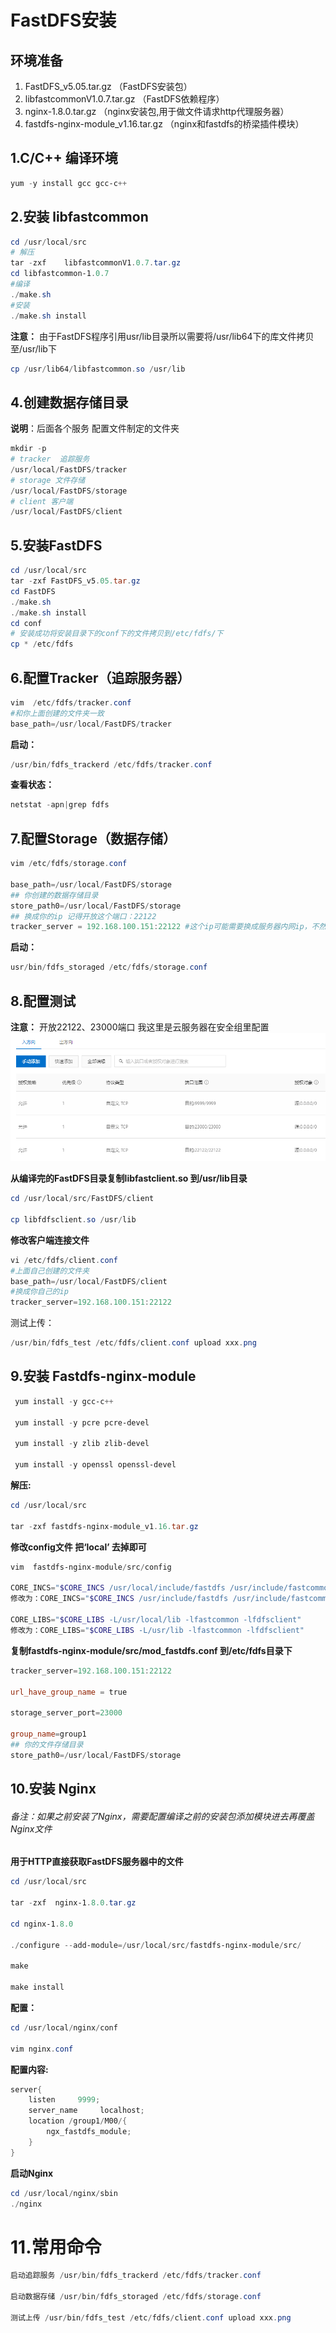 # FastDFS安装

## 环境准备

1. FastDFS_v5.05.tar.gz （FastDFS安装包）
2. libfastcommonV1.0.7.tar.gz （FastDFS依赖程序）
3. nginx-1.8.0.tar.gz （nginx安装包,用于做文件请求http代理服务器）
4. fastdfs-nginx-module_v1.16.tar.gz （nginx和fastdfs的桥梁插件模块）

## 1.C/C++ 编译环境

```powershell
yum -y install gcc gcc-c++
```

## 2.安装 libfastcommon

```powershell
cd /usr/local/src
# 解压
tar -zxf    libfastcommonV1.0.7.tar.gz
cd libfastcommon-1.0.7
#编译
./make.sh
#安装
./make.sh install
```

**注意：** 由于FastDFS程序引用usr/lib目录所以需要将/usr/lib64下的库文件拷贝至/usr/lib下

```powershell
cp /usr/lib64/libfastcommon.so /usr/lib
```

## 4.创建数据存储目录

**说明**：后面各个服务 配置文件制定的文件夹

```powershell
mkdir -p
# tracker  追踪服务
/usr/local/FastDFS/tracker  
# storage 文件存储
/usr/local/FastDFS/storage 
# client 客户端
/usr/local/FastDFS/client
```

## 5.安装FastDFS

```powershell
cd /usr/local/src
tar -zxf FastDFS_v5.05.tar.gz
cd FastDFS
./make.sh
./make.sh install
cd conf
# 安装成功将安装目录下的conf下的文件拷贝到/etc/fdfs/下
cp * /etc/fdfs
```

## 6.配置Tracker（追踪服务器）

```powershell
vim  /etc/fdfs/tracker.conf
#和你上面创建的文件夹一致
base_path=/usr/local/FastDFS/tracker
```

**启动：**

```powershell
/usr/bin/fdfs_trackerd /etc/fdfs/tracker.conf
```

**查看状态：**

```powershell
netstat -apn|grep fdfs
```

## 7.配置Storage（数据存储）

```powershell
vim /etc/fdfs/storage.conf

base_path=/usr/local/FastDFS/storage
## 你创建的数据存储目录
store_path0=/usr/local/FastDFS/storage
## 换成你的ip 记得开放这个端口：22122
tracker_server = 192.168.100.151:22122 #这个ip可能需要换成服务器内网ip，不然启动不了
```

**启动：**

```powershell
usr/bin/fdfs_storaged /etc/fdfs/storage.conf
```

## 8.配置测试

**注意：** 开放22122、23000端口 我这里是云服务器在安全组里配置
![image-20200907160236726](..\其它\文件\Snipaste_2020-09-07_16-27-19.png)

**从编译完的FastDFS目录复制libfastclient.so 到/usr/lib目录**

```powershell
cd /usr/local/src/FastDFS/client

cp libfdfsclient.so /usr/lib
```

**修改客户端连接文件**

```powershell
vi /etc/fdfs/client.conf
#上面自己创建的文件夹
base_path=/usr/local/FastDFS/client
#换成你自己的ip
tracker_server=192.168.100.151:22122
```

测试上传：

```powershell
/usr/bin/fdfs_test /etc/fdfs/client.conf upload xxx.png
```

## 9.安装 Fastdfs-nginx-module

```powershell
 yum install -y gcc-c++  

 yum install -y pcre pcre-devel

 yum install -y zlib zlib-devel

 yum install -y openssl openssl-devel
```

**解压:**

```powershell
cd /usr/local/src

tar -zxf fastdfs-nginx-module_v1.16.tar.gz
```

**修改config文件 把‘local’ 去掉即可**

```powershell
vim  fastdfs-nginx-module/src/config

CORE_INCS="$CORE_INCS /usr/local/include/fastdfs /usr/include/fastcommon/"
修改为：CORE_INCS="$CORE_INCS /usr/include/fastdfs /usr/include/fastcommon/"

CORE_LIBS="$CORE_LIBS -L/usr/local/lib -lfastcommon -lfdfsclient"
修改为：CORE_LIBS="$CORE_LIBS -L/usr/lib -lfastcommon -lfdfsclient"
```

**复制fastdfs-nginx-module/src/mod_fastdfs.conf 到/etc/fdfs目录下**

```powershell
tracker_server=192.168.100.151:22122

url_have_group_name = true

storage_server_port=23000

group_name=group1
## 你的文件存储目录
store_path0=/usr/local/FastDFS/storage
```

## 10.安装 Nginx

###### 备注：如果之前安装了Nginx，需要配置编译之前的安装包添加模块进去再覆盖Nginx文件

**用于HTTP直接获取FastDFS服务器中的文件**

```powershell
cd /usr/local/src

tar -zxf  nginx-1.8.0.tar.gz

cd nginx-1.8.0

./configure --add-module=/usr/local/src/fastdfs-nginx-module/src/

make

make install
```

**配置：**

```powershell
cd /usr/local/nginx/conf

vim nginx.conf
```

**配置内容:**

```powershell
server{
    listen     9999;
    server_name     localhost;
    location /group1/M00/{
        ngx_fastdfs_module;
    }
}
```

**启动Nginx**

```powershell
cd /usr/local/nginx/sbin
./nginx
```

# 11.常用命令

```powershell
启动追踪服务 /usr/bin/fdfs_trackerd /etc/fdfs/tracker.conf

启动数据存储 /usr/bin/fdfs_storaged /etc/fdfs/storage.conf

测试上传 /usr/bin/fdfs_test /etc/fdfs/client.conf upload xxx.png
```


